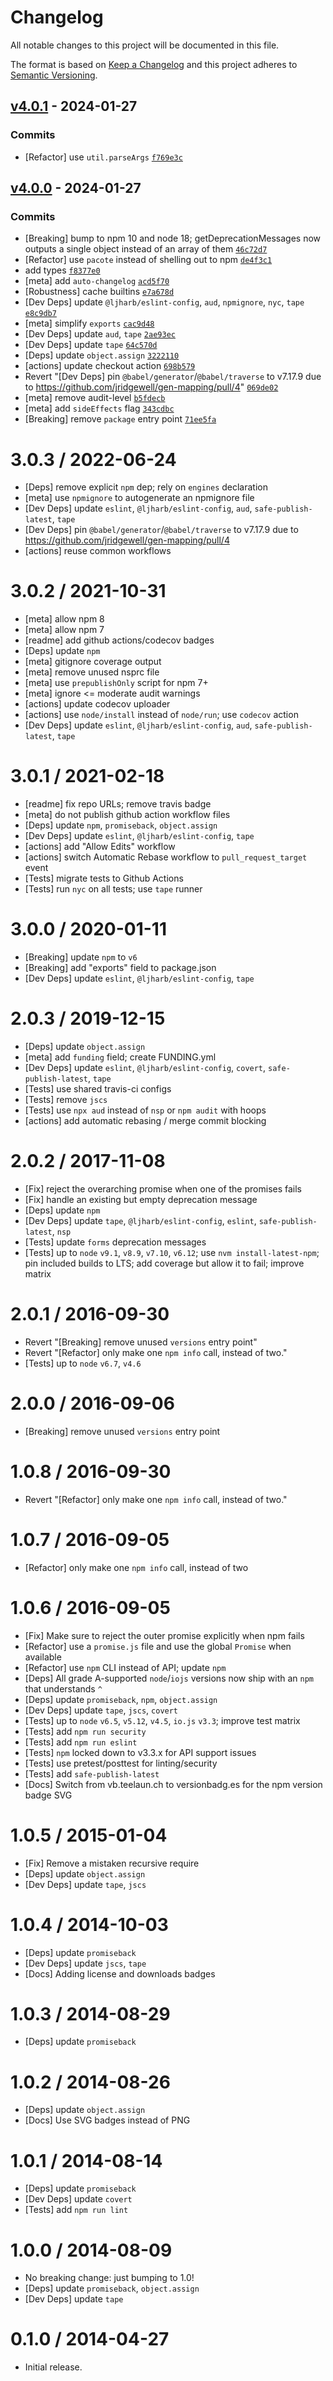 # Changelog

All notable changes to this project will be documented in this file.

The format is based on [Keep a Changelog](https://keepachangelog.com/en/1.0.0/)
and this project adheres to [Semantic Versioning](https://semver.org/spec/v2.0.0.html).

## [v4.0.1](https://github.com/ljharb/npm-deprecations/compare/v4.0.0...v4.0.1) - 2024-01-27

### Commits

- [Refactor] use `util.parseArgs` [`f769e3c`](https://github.com/ljharb/npm-deprecations/commit/f769e3c31b01f9f05e577621aa4b9eb3e1970c0c)

## [v4.0.0](https://github.com/ljharb/npm-deprecations/compare/v3.0.3...v4.0.0) - 2024-01-27

### Commits

- [Breaking] bump to npm 10 and node 18; getDeprecationMessages now outputs a single object instead of an array of them [`46c72d7`](https://github.com/ljharb/npm-deprecations/commit/46c72d71f18167b840b3746a0d11c241c63717ae)
- [Refactor] use `pacote` instead of shelling out to npm [`de4f3c1`](https://github.com/ljharb/npm-deprecations/commit/de4f3c1ad618d474565a38c67156eee7594ab8ad)
- add types [`f8377e0`](https://github.com/ljharb/npm-deprecations/commit/f8377e0724e7232ea8263bf7243da32982589ff4)
- [meta] add `auto-changelog` [`acd5f70`](https://github.com/ljharb/npm-deprecations/commit/acd5f70ca29c57f5a707aad507e325a041e86cc5)
- [Robustness] cache builtins [`e7a678d`](https://github.com/ljharb/npm-deprecations/commit/e7a678d3e7d58545f0379e4bc83aac7988f2e12e)
- [Dev Deps] update `@ljharb/eslint-config`, `aud`, `npmignore`, `nyc`, `tape` [`e8c9db7`](https://github.com/ljharb/npm-deprecations/commit/e8c9db7c9009cfae58afe12942b776f41dd8c2c3)
- [meta] simplify `exports` [`cac9d48`](https://github.com/ljharb/npm-deprecations/commit/cac9d4879994110bd0c615e2ba5e4f6c3732926c)
- [Dev Deps] update `aud`, `tape` [`2ae93ec`](https://github.com/ljharb/npm-deprecations/commit/2ae93ec9dd25453c085ddfd74255e7645b2c5096)
- [Dev Deps] update `tape` [`64c570d`](https://github.com/ljharb/npm-deprecations/commit/64c570da16820429d54f939e5e3598d8a14a184e)
- [Deps] update `object.assign` [`3222110`](https://github.com/ljharb/npm-deprecations/commit/322211095272cfcc699eee67e8a4546e9ad32fea)
- [actions] update checkout action [`698b579`](https://github.com/ljharb/npm-deprecations/commit/698b579f8a09bcd99215159530f77b04f11235ca)
- Revert "[Dev Deps] pin `@babel/generator`/`@babel/traverse` to v7.17.9 due to https://github.com/jridgewell/gen-mapping/pull/4" [`069de02`](https://github.com/ljharb/npm-deprecations/commit/069de02c0a4f1f884d0b7dbf633abba4954a60a9)
- [meta] remove audit-level [`b5fdecb`](https://github.com/ljharb/npm-deprecations/commit/b5fdecb40a024609a0ddee5d8f793e52bbf96d7c)
- [meta] add `sideEffects` flag [`343cdbc`](https://github.com/ljharb/npm-deprecations/commit/343cdbc906735b9fd9351607ed3b6223a1f73675)
- [Breaking] remove `package` entry point [`71ee5fa`](https://github.com/ljharb/npm-deprecations/commit/71ee5fa3d86c69ee269ecd0e6ceffa885291fd29)

<!-- auto-changelog-above -->

3.0.3 / 2022-06-24
==================
 - [Deps] remove explicit `npm` dep; rely on `engines` declaration
 - [meta] use `npmignore` to autogenerate an npmignore file
 - [Dev Deps] update `eslint`, `@ljharb/eslint-config`, `aud`, `safe-publish-latest`, `tape`
 - [Dev Deps] pin `@babel/generator`/`@babel/traverse` to v7.17.9 due to https://github.com/jridgewell/gen-mapping/pull/4
 - [actions] reuse common workflows

3.0.2 / 2021-10-31
==================
  * [meta] allow npm 8
  * [meta] allow npm 7
  * [readme] add github actions/codecov badges
  * [Deps] update `npm`
  * [meta] gitignore coverage output
  * [meta] remove unused nsprc file
  * [meta] use `prepublishOnly` script for npm 7+
  * [meta] ignore <= moderate audit warnings
  * [actions] update codecov uploader
  * [actions] use `node/install` instead of `node/run`; use `codecov` action
  * [Dev Deps] update `eslint`, `@ljharb/eslint-config`, `aud`, `safe-publish-latest`, `tape`

3.0.1 / 2021-02-18
==================
  * [readme] fix repo URLs; remove travis badge
  * [meta] do not publish github action workflow files
  * [Deps] update `npm`, `promiseback`, `object.assign`
  * [Dev Deps] update `eslint`, `@ljharb/eslint-config`, `tape`
  * [actions] add "Allow Edits" workflow
  * [actions] switch Automatic Rebase workflow to `pull_request_target` event
  * [Tests] migrate tests to Github Actions
  * [Tests] run `nyc` on all tests; use `tape` runner

3.0.0 / 2020-01-11
==================
  * [Breaking] update `npm` to `v6`
  * [Breaking] add "exports" field to package.json
  * [Dev Deps] update `eslint`, `@ljharb/eslint-config`, `tape`

2.0.3 / 2019-12-15
==================
  * [Deps] update `object.assign`
  * [meta] add `funding` field; create FUNDING.yml
  * [Dev Deps] update `eslint`, `@ljharb/eslint-config`, `covert`, `safe-publish-latest`, `tape`
  * [Tests] use shared travis-ci configs
  * [Tests] remove `jscs`
  * [Tests] use `npx aud` instead of `nsp` or `npm audit` with hoops
  * [actions] add automatic rebasing / merge commit blocking

2.0.2 / 2017-11-08
==================
  * [Fix] reject the overarching promise when one of the promises fails
  * [Fix] handle an existing but empty deprecation message
  * [Deps] update `npm`
  * [Dev Deps] update `tape`, `@ljharb/eslint-config`, `eslint`, `safe-publish-latest`, `nsp`
  * [Tests] update `forms` deprecation messages
  * [Tests] up to `node` `v9.1`, `v8.9`, `v7.10`, `v6.12`; use `nvm install-latest-npm`; pin included builds to LTS; add coverage but allow it to fail; improve matrix

2.0.1 / 2016-09-30
==================
  * Revert "[Breaking] remove unused `versions` entry point"
  * Revert "[Refactor] only make one `npm info` call, instead of two."
  * [Tests] up to `node` `v6.7`, `v4.6`

2.0.0 / 2016-09-06
==================
  * [Breaking] remove unused `versions` entry point

1.0.8 / 2016-09-30
==================
  * Revert "[Refactor] only make one `npm info` call, instead of two."

1.0.7 / 2016-09-05
==================
  * [Refactor] only make one `npm info` call, instead of two

1.0.6 / 2016-09-05
==================
  * [Fix] Make sure to reject the outer promise explicitly when npm fails
  * [Refactor] use a `promise.js` file and use the global `Promise` when available
  * [Refactor] use `npm` CLI instead of API; update `npm`
  * [Deps] All grade A-supported `node`/`iojs` versions now ship with an `npm` that understands `^`
  * [Deps] update `promiseback`, `npm`, `object.assign`
  * [Dev Deps] update `tape`, `jscs`, `covert`
  * [Tests] up to `node` `v6.5`, `v5.12`, `v4.5`, `io.js` `v3.3`; improve test matrix
  * [Tests] add `npm run security`
  * [Tests] add `npm run eslint`
  * [Tests] `npm` locked down to v3.3.x for API support issues
  * [Tests] use pretest/posttest for linting/security
  * [Tests] add `safe-publish-latest`
  * [Docs] Switch from vb.teelaun.ch to versionbadg.es for the npm version badge SVG

1.0.5 / 2015-01-04
==================
  * [Fix] Remove a mistaken recursive require
  * [Deps] update `object.assign`
  * [Dev Deps] update `tape`, `jscs`

1.0.4 / 2014-10-03
==================
  * [Deps] update `promiseback`
  * [Dev Deps] update `jscs`, `tape`
  * [Docs] Adding license and downloads badges

1.0.3 / 2014-08-29
==================
  * [Deps] update `promiseback`

1.0.2 / 2014-08-26
==================
  * [Deps] update `object.assign`
  * [Docs] Use SVG badges instead of PNG

1.0.1 / 2014-08-14
==================
  * [Deps] update `promiseback`
  * [Dev Deps] update `covert`
  * [Tests] add `npm run lint`

1.0.0 / 2014-08-09
==================
  * No breaking change: just bumping to 1.0!
  * [Deps] update `promiseback`, `object.assign`
  * [Dev Deps] update `tape`

0.1.0 / 2014-04-27
==================
  * Initial release.

